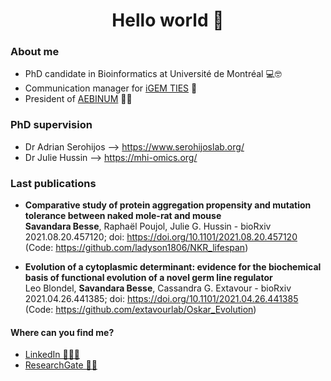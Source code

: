 
<h1 align="center">Hello world 👋</h1>

### About me

- PhD candidate in Bioinformatics at Université de Montréal 💻🤓 
- Communication manager for <a href='https://igem-ties.info/'>iGEM TIES</a> 📱
- President of <a href='http://www.aebinum.umontreal.ca/'>AEBINUM</a> 👩‍🎓 


### PhD supervision

- Dr Adrian Serohijos --> https://www.serohijoslab.org/
- Dr Julie Hussin --> https://mhi-omics.org/


### Last publications

- __Comparative study of protein aggregation propensity and mutation tolerance between naked mole-rat and mouse__ <br> **Savandara Besse**, Raphaël Poujol, Julie G. Hussin - bioRxiv 2021.08.20.457120; doi: https://doi.org/10.1101/2021.08.20.457120 
(Code: https://github.com/ladyson1806/NKR_lifespan)

- __Evolution of a cytoplasmic determinant: evidence for the biochemical basis of functional evolution of a novel germ line regulator__ <br> Leo Blondel, **Savandara Besse**, Cassandra G. Extavour - bioRxiv 2021.04.26.441385; doi: https://doi.org/10.1101/2021.04.26.441385 
(Code: https://github.com/extavourlab/Oskar_Evolution)


#### Where can you find me?
- <a href='https://www.linkedin.com/in/savandara-besse'>LinkedIn 👨🏽‍💻</a>
- <a href='https://www.researchgate.net/profile/Savandara-Besse'>ResearchGate 👩‍🔬</a>
